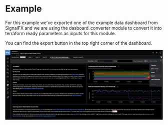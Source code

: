# Example

For this example we've exported one of the example data dashboard from SignalFX and we are using the dasboard_converter module to convert it into terraform ready parameters as inputs for this module.

You can find the export button in the top right corner of the dashboard.

![Export Menu](./Export_Menu.png)
